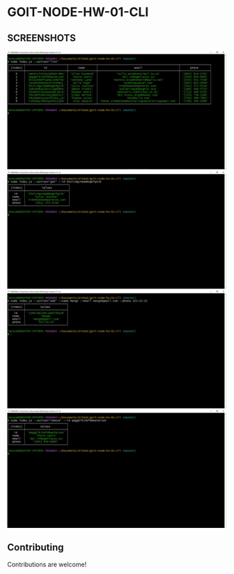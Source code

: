 # GOIT-NODE-HW-01-CLI

## SCREENSHOTS

![List](screenshots/list.jpg)
![Get](screenshots/get.jpg)
![Add](screenshots/add.jpg)
![Remove](screenshots/remove.jpg)

## Contributing

Contributions are welcome!
